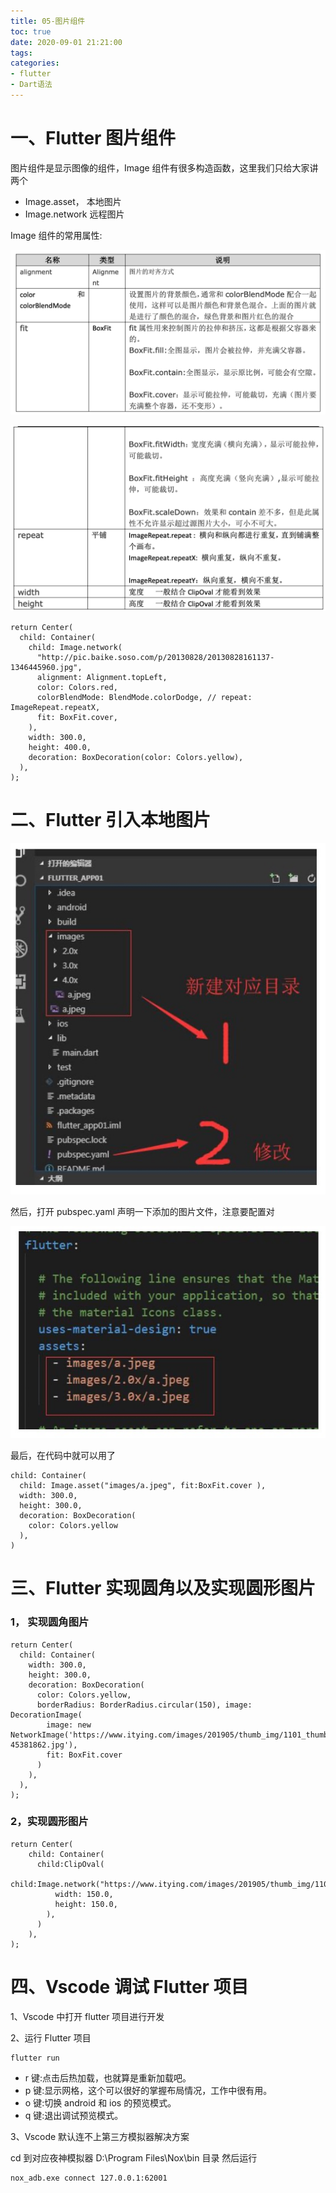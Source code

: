 ```yaml
---
title: 05-图片组件
toc: true
date: 2020-09-01 21:21:00
tags:
categories:
- flutter
- Dart语法
---
```


# 一、Flutter 图片组件

图片组件是显示图像的组件，Image 组件有很多构造函数，这里我们只给大家讲两个

 - Image.asset， 本地图片 
 - Image.network 远程图片

Image 组件的常用属性:

![图1](05-图片组件/05_001.png)

![图1](05-图片组件/05_002.png)

```
return Center(
  child: Container(
    child: Image.network(
      "http://pic.baike.soso.com/p/20130828/20130828161137-1346445960.jpg",
      alignment: Alignment.topLeft,
      color: Colors.red,
      colorBlendMode: BlendMode.colorDodge, // repeat: ImageRepeat.repeatX,
      fit: BoxFit.cover,
    ),
    width: 300.0,
    height: 400.0,
    decoration: BoxDecoration(color: Colors.yellow),
  ),
);

```

# 二、Flutter 引入本地图片

![图1](05-图片组件/05_003.png)

然后，打开 pubspec.yaml 声明一下添加的图片文件，注意要配置对

![图1](05-图片组件/05_004.png)

最后，在代码中就可以用了

```
child: Container(
  child: Image.asset("images/a.jpeg", fit:BoxFit.cover ),
  width: 300.0,
  height: 300.0,
  decoration: BoxDecoration(
    color: Colors.yellow 
  ),
)
```

# 三、Flutter 实现圆角以及实现圆形图片

### 1， 实现圆角图片

```
return Center(
  child: Container(
    width: 300.0,
    height: 300.0,
    decoration: BoxDecoration(
      color: Colors.yellow,
      borderRadius: BorderRadius.circular(150), image: DecorationImage(
        image: new NetworkImage('https://www.itying.com/images/201905/thumb_img/1101_thumb_G_15578 45381862.jpg'),
        fit: BoxFit.cover 
      )
    ), 
  ),
);
```

### 2，实现圆形图片

```
return Center(
	child: Container(
	  child:ClipOval(
	    child:Image.network("https://www.itying.com/images/201905/thumb_img/1101_thumb_G_1557845381862.jpg", 
	      width: 150.0,
	      height: 150.0, 
	    ),
	  )
	), 
);
```

# 四、Vscode 调试 Flutter 项目

1、Vscode 中打开 flutter 项目进行开发

2、运行 Flutter 项目

```
flutter run
```


- r 键:点击后热加载，也就算是重新加载吧。
- p 键:显示网格，这个可以很好的掌握布局情况，工作中很有用。 
- o 键:切换 android 和 ios 的预览模式。
- q 键:退出调试预览模式。

3、Vscode 默认连不上第三方模拟器解决方案

cd 到对应夜神模拟器 D:\Program Files\Nox\bin 目录 然后运行

```
nox_adb.exe connect 127.0.0.1:62001
```